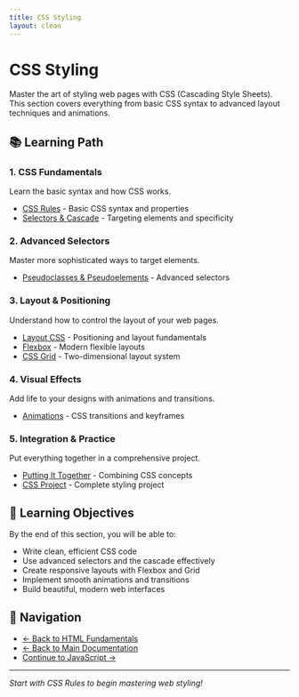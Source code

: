 ```yaml
---
title: CSS Styling
layout: clean
---
```


# CSS Styling

Master the art of styling web pages with CSS (Cascading Style Sheets). This section covers everything from basic CSS syntax to advanced layout techniques and animations.

## 📚 Learning Path

### 1. CSS Fundamentals

Learn the basic syntax and how CSS works.

- [CSS Rules](07_CSS_Rules.md) - Basic CSS syntax and properties
- [Selectors & Cascade](08_Selectors_and_the_Cascade.md) - Targeting elements and specificity

### 2. Advanced Selectors

Master more sophisticated ways to target elements.

- [Pseudoclasses & Pseudoelements](09_Pseudoclasses_and_Pseudoelements.md) - Advanced selectors

### 3. Layout & Positioning

Understand how to control the layout of your web pages.

- [Layout CSS](10_Layout_CSS.md) - Positioning and layout fundamentals
- [Flexbox](11_Flex.md) - Modern flexible layouts
- [CSS Grid](12_Grid.md) - Two-dimensional layout system

### 4. Visual Effects

Add life to your designs with animations and transitions.

- [Animations](13_Animations.md) - CSS transitions and keyframes

### 5. Integration & Practice

Put everything together in a comprehensive project.

- [Putting It Together](14_Putting_It_Together.md) - Combining CSS concepts
- [CSS Project](15_CSS_Project.md) - Complete styling project

## 🎯 Learning Objectives

By the end of this section, you will be able to:

- Write clean, efficient CSS code
- Use advanced selectors and the cascade effectively
- Create responsive layouts with Flexbox and Grid
- Implement smooth animations and transitions
- Build beautiful, modern web interfaces

## 🔗 Navigation

- [← Back to HTML Fundamentals](../01%20-%20HTML/index.html)
- [← Back to Main Documentation](../../index.html)
- [Continue to JavaScript →](../../Javascript/Core/index.html)

---

_Start with CSS Rules to begin mastering web styling!_

